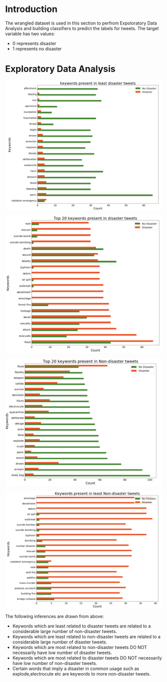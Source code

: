 # Introduction

The wrangled dataset is used in this section to perfrom Expoloratory Data Analysis and building classifiers to predict the labels for tweets. The target variable has two values:

* 0 represents disaster 
* 1 represents no disaster


# Exploratory Data Analysis

![](images/Keywords%20with%20least%20disasters.png)

![](images/top%2020%20keywords%20with%20disaster.png)

![](images/Top%2020%20non-disaster.png)


![](images/Least%20non-disaster%20tweets.png)

The following inferences are drawn from above:

* Keywords which are least related to disaster tweets are related to a considerable large number of non-disaster tweets.
* Keywords which are least related to non-disaster tweets are related to a considerable large number of disaster tweets.
* Keywords which are most related to non-disaster tweets DO NOT necessarily have low number of disaster tweets.
* Keywords which are most related to disaster tweets DO NOT necessarily have low number of non-disaster tweets.
* Certain words that imply a disaster in common usage such as explode,electrocute etc are keywords to more non-disaster tweets.




